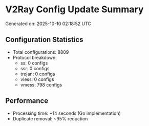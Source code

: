# V2Ray Config Update Summary
Generated on: 2025-10-10 02:18:52 UTC

## Configuration Statistics
- Total configurations: 8809
- Protocol breakdown:
  - ss: 0 configs
  - ssr: 0 configs
  - trojan: 0 configs
  - vless: 0 configs
  - vmess: 798 configs

## Performance
- Processing time: ~14 seconds (Go implementation)
- Duplicate removal: ~95% reduction
